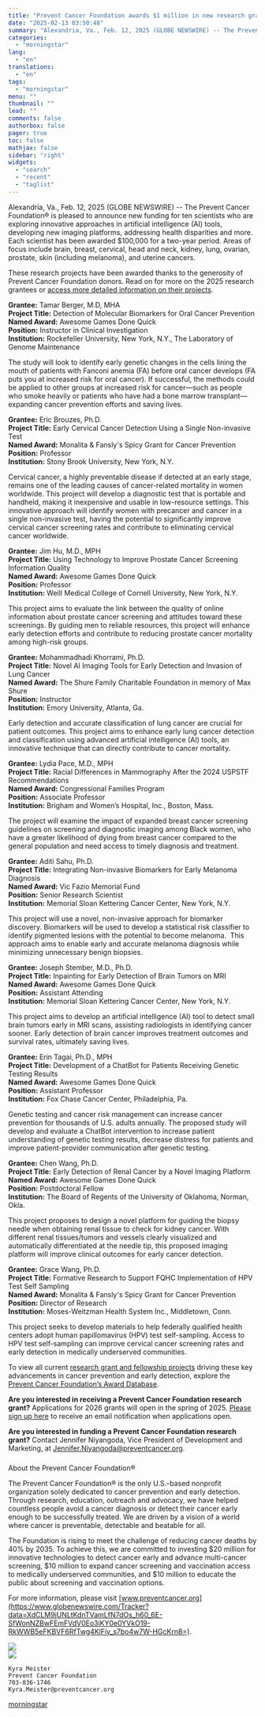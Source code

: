 ```yaml
---
title: "Prevent Cancer Foundation awards $1 million in new research grants"
date: "2025-02-13 03:50:48"
summary: "Alexandria, Va., Feb. 12, 2025 (GLOBE NEWSWIRE) -- The Prevent Cancer Foundation® is pleased to announce new funding for ten scientists who are exploring innovative approaches in artificial intelligence (AI) tools, developing new imaging platforms, addressing health disparities and more. Each scientist has been awarded $100,000 for a two-year period...."
categories:
  - "morningstar"
lang:
  - "en"
translations:
  - "en"
tags:
  - "morningstar"
menu: ""
thumbnail: ""
lead: ""
comments: false
authorbox: false
pager: true
toc: false
mathjax: false
sidebar: "right"
widgets:
  - "search"
  - "recent"
  - "taglist"
---
```


Alexandria, Va., Feb. 12, 2025 (GLOBE NEWSWIRE) -- The Prevent Cancer Foundation® is pleased to announce new funding for ten scientists who are exploring innovative approaches in artificial intelligence (AI) tools, developing new imaging platforms, addressing health disparities and more. Each scientist has been awarded $100,000 for a two-year period. Areas of focus include brain, breast, cervical, head and neck, kidney, lung, ovarian, prostate, skin (including melanoma), and uterine cancers.

These research projects have been awarded thanks to the generosity of Prevent Cancer Foundation donors. Read on for more on the 2025 research grantees or [access more detailed information on their projects](https://www.globenewswire.com/Tracker?data=YFHm5-VlDIBxx36jZetuYKVrilNB-WhZdWKA1s8tZGvtEm2VPHwEW7Knuh7QeNEcitwYY-hgk-7Qof58wwdD5bH1nQC6JFTLw_JlLGbzTg5nJ9gwupBJ9INGiUg0Uki5AweUBi4lWxsvxIgfP-tAXw==).

**Grantee:** Tamar Berger, M.D, MHA   
**Project Title:** Detection of Molecular Biomarkers for Oral Cancer Prevention   
**Named Award:** Awesome Games Done Quick   
**Position:** Instructor in Clinical Investigation   
**Institution:** Rockefeller University, New York, N.Y., The Laboratory of Genome Maintenance

The study will look to identify early genetic changes in the cells lining the mouth of patients with Fanconi anemia (FA) before oral cancer develops (FA puts you at increased risk for oral cancer). If successful, the methods could be applied to other groups at increased risk for cancer—such as people who smoke heavily or patients who have had a bone marrow transplant—expanding cancer prevention efforts and saving lives.

**Grantee:** Eric Brouzes, Ph.D.   
**Project Title:** Early Cervical Cancer Detection Using a Single Non-invasive Test   
**Named Award:** Monalita & Fansly's Spicy Grant for Cancer Prevention   
**Position:** Professor   
**Institution:** Stony Brook University, New York, N.Y.

Cervical cancer, a highly preventable disease if detected at an early stage, remains one of the leading causes of cancer-related mortality in women worldwide. This project will develop a diagnostic test that is portable and handheld, making it inexpensive and usable in low-resource settings. This innovative approach will identify women with precancer and cancer in a single non-invasive test, having the potential to significantly improve cervical cancer screening rates and contribute to eliminating cervical cancer worldwide.

**Grantee:** Jim Hu, M.D., MPH   
**Project Title:** Using Technology to Improve Prostate Cancer Screening Information Quality   
**Named Award:** Awesome Games Done Quick   
**Position:** Professor   
**Institution:** Weill Medical College of Cornell University, New York, N.Y.

This project aims to evaluate the link between the quality of online information about prostate cancer screening and attitudes toward these screenings. By guiding men to reliable resources, this project will enhance early detection efforts and contribute to reducing prostate cancer mortality among high-risk groups.

**Grantee:** Mohammadhadi Khorrami, Ph.D.    
**Project Title:** Novel AI Imaging Tools for Early Detection and Invasion of Lung Cancer   
**Named Award:** The Shure Family Charitable Foundation in memory of Max Shure   
**Position:** Instructor   
**Institution:** Emory University, Atlanta, Ga.

Early detection and accurate classification of lung cancer are crucial for patient outcomes. This project aims to enhance early lung cancer detection and classification using advanced artificial intelligence (AI) tools, an innovative technique that can directly contribute to cancer mortality.

**Grantee:** Lydia Pace, M.D., MPH   
**Project Title:** Racial Differences in Mammography After the 2024 USPSTF Recommendations   
**Named Award:** Congressional Families Program   
**Position:** Associate Professor   
**Institution:** Brigham and Women’s Hospital, Inc., Boston, Mass.

The project will examine the impact of expanded breast cancer screening guidelines on screening and diagnostic imaging among Black women, who have a greater likelihood of dying from breast cancer compared to the general population and need access to timely diagnosis and treatment.

**Grantee:** Aditi Sahu, Ph.D.   
**Project Title:** Integrating Non-invasive Biomarkers for Early Melanoma Diagnosis   
**Named Award:** Vic Fazio Memorial Fund   
**Position:** Senior Research Scientist   
**Institution:** Memorial Sloan Kettering Cancer Center, New York, N.Y.

This project will use a novel, non-invasive approach for biomarker discovery. Biomarkers will be used to develop a statistical risk classifier to identify pigmented lesions with the potential to become melanoma.  This approach aims to enable early and accurate melanoma diagnosis while minimizing unnecessary benign biopsies.

**Grantee:** Joseph Stember, M.D., Ph.D.   
**Project Title:** Inpainting for Early Detection of Brain Tumors on MRI   
**Named Award:** Awesome Games Done Quick   
**Position:** Assistant Attending   
**Institution:** Memorial Sloan Kettering Cancer Center, New York, N.Y.

This project aims to develop an artificial intelligence (AI) tool to detect small brain tumors early in MRI scans, assisting radiologists in identifying cancer sooner. Early detection of brain cancer improves treatment outcomes and survival rates, ultimately saving lives.

**Grantee:** Erin Tagai, Ph.D., MPH   
**Project Title:** Development of a ChatBot for Patients Receiving Genetic Testing Results   
**Named Award:** Awesome Games Done Quick   
**Position:** Assistant Professor   
**Institution:** Fox Chase Cancer Center, Philadelphia, Pa.

Genetic testing and cancer risk management can increase cancer prevention for thousands of U.S. adults annually. The proposed study will develop and evaluate a ChatBot intervention to increase patient understanding of genetic testing results, decrease distress for patients and improve patient-provider communication after genetic testing.

**Grantee:** Chen Wang, Ph.D.   
**Project Title:** Early Detection of Renal Cancer by a Novel Imaging Platform   
**Named Award:** Awesome Games Done Quick   
**Position:** Postdoctoral Fellow   
**Institution:** The Board of Regents of the University of Oklahoma, Norman, Okla.

This project proposes to design a novel platform for guiding the biopsy needle when obtaining renal tissue to check for kidney cancer. With different renal tissues/tumors and vessels clearly visualized and automatically differentiated at the needle tip, this proposed imaging platform will improve clinical outcomes for early cancer detection.

**Grantee:** Grace Wang, Ph.D.   
**Project Title:** Formative Research to Support FQHC Implementation of HPV Test Self Sampling   
**Named Award:** Monalita & Fansly's Spicy Grant for Cancer Prevention   
**Position:** Director of Research   
**Institution:** Moses-Weitzman Health System Inc., Middletown, Conn.

This project seeks to develop materials to help federally qualified health centers adopt human papillomavirus (HPV) test self-sampling. Access to HPV test self-sampling can improve cervical cancer screening rates and early detection in medically underserved communities.

To view all current [research grant and fellowship projects](https://www.globenewswire.com/Tracker?data=HRZCiKpBDzMKv8nXKD2UTlbv0JaRzwZUUYiP9nwpxOyvkHq7fn2mXLCC3d1qS36YM0htBG4XV054Mc1bG5_zaL0D0Mfl8VtGgNySoDrC_spbzPyetKtSG-HbhuS4uoU888jHzYueC02oumxyEXwH0A==) driving these key advancements in cancer prevention and early detection, explore the [Prevent Cancer Foundation’s Award Database](https://www.globenewswire.com/Tracker?data=1MjJ5cadb3jwj60eNKDctq3fjuVvLdizR7R7rSddax2R0uPxUqm78zwILaWD3wtndH48mVzjzeZZ7i2jkoRrqWTlpUEWFCFBC2qr0nKgkwQBDjOr6pXascFykaI7a6lks8ll2re-Uu1UU0SMY0N4B-FtF8mkaYO2Y-aUdEmk2Y-tESLdi9yr2Swhy7iOI5U4).

**Are you interested in receiving a Prevent Cancer Foundation research grant?** Applications for 2026 grants will open in the spring of 2025. [Please sign up here](https://www.globenewswire.com/Tracker?data=8UFPGjTkskVA5d6LrRa9GbkL8GAKsmmo9u4PiLWuzZjsRp8ZHKO6-1t_3vXmvSxb8Y0mrpAwR7Xtc2Rs--oiIDklQt0ou_igA4D2fwBOzNs=) to receive an email notification when applications open.

**Are you interested in funding a Prevent Cancer Foundation research grant?** Contact Jennifer Niyangoda, Vice President of Development and Marketing, at [Jennifer.Niyangoda@preventcancer.org](https://www.globenewswire.com/Tracker?data=WGTq12xGn840Ltu0_laMHO6mMO1VmtrPZUkzKxK_q5kCZsZPAHRteagD8CgPUFpOeMz-fZlekZ619ugRY0aRt4kEhWBoMZsZyoNnnK290C9cP3TbROtXRd-rQRxXFVzL0uHlllmw5cp6iXHF9RwspQ==).

###

About the Prevent Cancer Foundation®

The Prevent Cancer Foundation® is the only U.S.-based nonprofit organization solely dedicated to cancer prevention and early detection. Through research, education, outreach and advocacy, we have helped countless people avoid a cancer diagnosis or detect their cancer early enough to be successfully treated. We are driven by a vision of a world where cancer is preventable, detectable and beatable for all.

The Foundation is rising to meet the challenge of reducing cancer deaths by 40% by 2035. To achieve this, we are committed to investing $20 million for innovative technologies to detect cancer early and advance multi-cancer screening, $10 million to expand cancer screening and vaccination access to medically underserved communities, and $10 million to educate the public about screening and vaccination options.

For more information, please visit [www.preventcancer.org](https://www.globenewswire.com/Tracker?data=XdCLM9jUNLtKdnTVamLfN7dOs_h60_6E-SfWonNZBwFEmFVdV0Eo3iKY0e0YVkO19-RkWWB5eFKBVF6RfTwg4KlFiy_s7bo4w7W-HGcKrn8=).

 ![](https://www.globenewswire.com/newsroom/ti?nf=OTM1NzUwMSM2NzQ4NTk3IzIwODYzOTU=)   
 ![](https://ml.globenewswire.com/media/OWI0NGFjYWEtMzJjZi00M2QzLThmZGEtM2FmMjZlZmZlM2Y3LTEwOTc5NjY=/tiny/Prevent-Cancer-Foundation.png)
```
Kyra Meister
Prevent Cancer Foundation
703-836-1746
Kyra.Meister@preventcancer.org

```

[morningstar](https://www.morningstar.com/news/globe-newswire/9357501/prevent-cancer-foundation-awards-1-million-in-new-research-grants)
